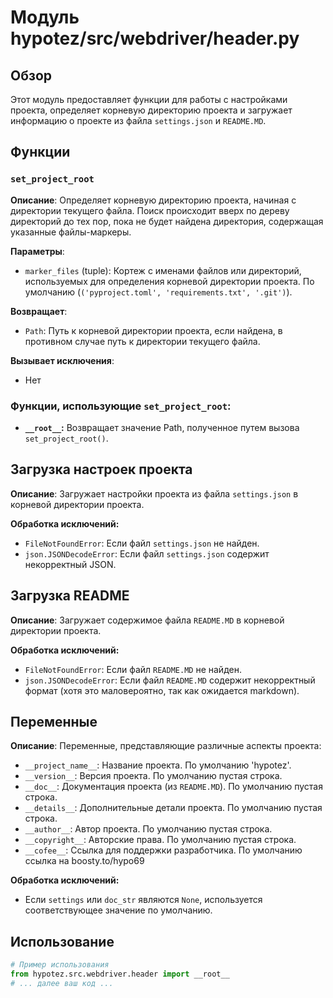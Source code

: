 # Модуль hypotez/src/webdriver/header.py

## Обзор

Этот модуль предоставляет функции для работы с настройками проекта, определяет корневую директорию проекта и загружает информацию о проекте из файла `settings.json` и `README.MD`.

## Функции

### `set_project_root`

**Описание**:  Определяет корневую директорию проекта, начиная с директории текущего файла. Поиск происходит вверх по дереву директорий до тех пор, пока не будет найдена директория, содержащая указанные файлы-маркеры.

**Параметры**:

- `marker_files` (tuple): Кортеж с именами файлов или директорий, используемых для определения корневой директории проекта. По умолчанию (`('pyproject.toml', 'requirements.txt', '.git')`).

**Возвращает**:

- `Path`: Путь к корневой директории проекта, если найдена, в противном случае путь к директории текущего файла.

**Вызывает исключения**:

- Нет


### Функции, использующие `set_project_root`:
* **`__root__`:** Возвращает значение Path, полученное путем вызова `set_project_root()`.

## Загрузка настроек проекта

**Описание**: Загружает настройки проекта из файла `settings.json` в корневой директории проекта.

**Обработка исключений:**

- `FileNotFoundError`: Если файл `settings.json` не найден.
- `json.JSONDecodeError`: Если файл `settings.json` содержит некорректный JSON.

## Загрузка README

**Описание**: Загружает содержимое файла `README.MD` в корневой директории проекта.

**Обработка исключений:**

- `FileNotFoundError`: Если файл `README.MD` не найден.
- `json.JSONDecodeError`: Если файл `README.MD` содержит некорректный формат (хотя это маловероятно, так как ожидается markdown).

## Переменные

**Описание**:  Переменные, представляющие различные аспекты проекта:

- `__project_name__`: Название проекта. По умолчанию 'hypotez'.
- `__version__`: Версия проекта. По умолчанию пустая строка.
- `__doc__`: Документация проекта (из `README.MD`). По умолчанию пустая строка.
- `__details__`: Дополнительные детали проекта. По умолчанию пустая строка.
- `__author__`: Автор проекта. По умолчанию пустая строка.
- `__copyright__`: Авторские права. По умолчанию пустая строка.
- `__cofee__`: Ссылка для поддержки разработчика. По умолчанию ссылка на boosty.to/hypo69

**Обработка исключений:**
- Если `settings` или `doc_str` являются `None`, используется соответствующее значение по умолчанию.

## Использование


```python
# Пример использования
from hypotez.src.webdriver.header import __root__
# ... далее ваш код ...
```

```